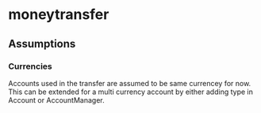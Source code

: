 # moneytransfer

## Assumptions

### Currencies
Accounts used in the transfer are assumed to be same currencey for now. This can be extended
for a multi currency account by either adding type in Account or AccountManager.


